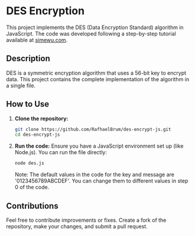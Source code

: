 # DES Encryption

This project implements the DES (Data Encryption Standard) algorithm in JavaScript. The code was developed following a step-by-step tutorial available at [simewu.com](https://simewu.com/des/).

## Description

DES is a symmetric encryption algorithm that uses a 56-bit key to encrypt data. This project contains the complete implementation of the algorithm in a single file.

## How to Use

1. **Clone the repository:**
   ```bash
   git clone https://github.com/RafhaelBrum/des-encrypt-js.git
   cd des-encrypt-js
   ```

2. **Run the code:**
   Ensure you have a JavaScript environment set up (like Node.js). You can run the file directly:
   ```bash
   node des.js
   ```
   Note: The default values in the code for the key and message are '0123456789ABCDEF'. You can change them to different values in step 0 of the code.


## Contributions

Feel free to contribute improvements or fixes. Create a fork of the repository, make your changes, and submit a pull request.

